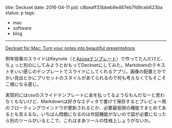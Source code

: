 title: Deckset
date: 2016-04-11
pid: c8beaff33bbeb9e467eb7fd9ceb623ba
status: p
tags:
- mac
- software
- blog
---

[Deckset for Mac: Turn your notes into beautiful presentations][1]

例年授業のスライドはKeynote（と[Azusaテンプレート][2]）で作ってたんだけど、ちょっと別のにしてみようとおもってDecksetにしてみた。Markdownのテキストをいい感じのテンプレートでスライドにしてくれるアプリ。画像の配置とかでかい見出とかにプリセットのスタイルがあてられるので何も考えなくてもそこそこ様になる感じ。

実質的にはcssのスライドテンプレートに金を払ってるようなもんだなーと思わなくもないけど、Markdownは好きなエディタで書けて保存するとプレビュー用のフローティングウインドウが更新されるとか、必要最低限の機能でまとめてあるとも言えるな。いちばん問題になるのは作図機能がないので図が必要になったら別のツールがいるとこで、これはまあツールの性格上しょうがないか。

[1]:	http://www.decksetapp.com/
[2]:	http://memo.sanographix.net/post/82160791768